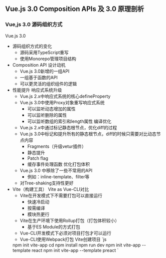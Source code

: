 ## Vue.js 3.0 Composition APIs 及 3.0 原理剖析
### Vue,js 3.0 源码组织方式
Vue.js 3.0
- 源码组织方式的变化
    - 源码采用TypeScript重写
    - 使用Monorepo管理项目结构
- Composition API
    设计动机
    - Vue.js 3.0新增的一组API
    - 一组基于函数的API
    - 可以更灵活的组织组件的逻辑
- 性能提升
    响应式系统升级
    - Vue.js 2.x中响应式系统的核心defineProperty
    - Vue.js 3.0中使用Proxy对象重写响应式系统
        - 可以监听动态增加的属性
        - 可以监听删除的属性
        - 可以监听数组的索引和length属性
    编译优化
    - Vue.js 2.x中通过标记静态根节点，优化diff的过程
    - Vue.js 3.0中标记和提升所有的静态根节点，diff的时候只需要对比动态节点内容
        - Fragments（升级vetur插件）
        - 静态提升
        - Patch flag
        - 缓存事件处理函数
    优化打包体积
    - Vue.js 3.0 中移除了一些不常用的API
        - 例如：inline-template、filter等
    - 对Tree-shaking支持性更好
- Vite（构建工具）
    Vite as Vue-CLI对比
    - Vite在开发模式下不需要打包可以直接运行
        - 快速冷启动
        - 按需编译
        - 模块热更行
    - Vite在生产环境下使用Rollup打包（打包体积较小）
        - 基于ES Module的方式打包
    - Vue-CLI开发模式下必须对项目打包才可以运行
    - Vue-CLI使用Webpack打包
    Vite创建项目
    `js
    <!-- Vite 创建项目 -->
    npm init vite-app <project-name>
    cd <project-name>
    npm install
    npm run dev
    <!-- 基于模板创建项目 -->
    npm init vite-app --template react
    npm init vite-app --template preact
    `
